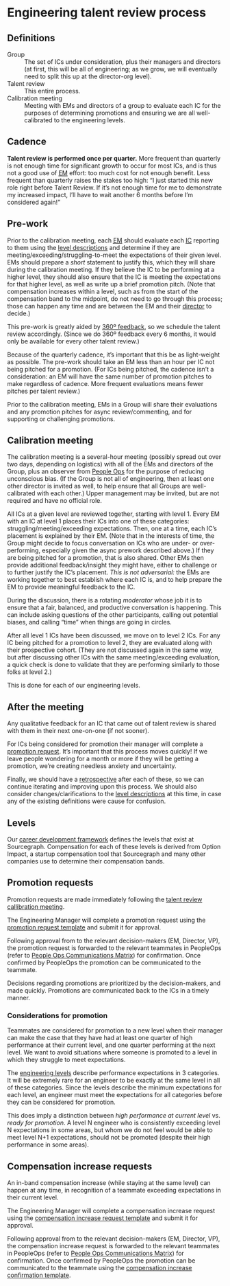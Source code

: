 # Engineering talent review process

## Definitions

<dl>
  <dt>Group</dt>
  <dd>The set of ICs under consideration, plus their managers and directors (at first, this will be all of engineering; as we grow, we will eventually need to split this up at the director-org level).</dd>

  <dt>Talent review</dt>
  <dd>This entire process.</dd>

  <dt>Calibration meeting</dt>
  <dd>Meeting with EMs and directors of a group to evaluate each IC for the purposes of determining promotions and ensuring we are all well-calibrated to the engineering levels.</dd>
</dl>

## Cadence

**Talent review is performed once per quarter.** More frequent than quarterly is not enough time for significant growth to occur for most ICs, and is thus not a good use of <a href="../roles#engineering-manager"><abbr title="Engineering Manager">EM</abbr></a> effort: too much cost for not enough benefit.
Less frequent than quarterly raises the stakes too high: “I just started this new role right before Talent Review. If it’s not enough time for me to demonstrate my increased impact, I’ll have to wait another 6 months before I’m considered again!”

## Pre-work

Prior to the calibration meeting, each <a href="../roles#engineering-manager"><abbr title="Engineering Manager">EM</abbr></a> should evaluate each <a href="../roles#software-engineer"><abbr title="Individual Contributor">IC</abbr></a> reporting to them using the [level descriptions](framework.md#levels) and determine if they are meeting/exceeding/struggling-to-meet the expectations of their given level. EMs should prepare a _short_ statement to justify this, which they will share during the calibration meeting. If they believe the IC to be performing at a higher level, they should also ensure that the IC is meeting the expectations for that higher level, as well as write up a brief promotion pitch. (Note that compensation increases within a level, such as from the start of the compensation band to the midpoint, do not need to go through this process; those can happen any time and are between the EM and their <a href="../roles#director-of-engineering">director</a> to decide.)

This pre-work is greatly aided by [360º feedback](../../people-ops/review-cycles/index.md), so we schedule the talent review accordingly. (Since we do 360º feedback every 6 months, it would only be available for every other talent review.)

Because of the quarterly cadence, it’s important that this be as light-weight as possible. The pre-work should take an EM less than an hour per IC not being pitched for a promotion. (For ICs being pitched, the cadence isn’t a consideration: an EM will have the same number of promotion pitches to make regardless of cadence. More frequent evaluations means fewer pitches per talent review.)

Prior to the calibration meeting, EMs in a Group will share their evaluations and any promotion pitches for async review/commenting, and for supporting or challenging promotions.

## Calibration meeting

The calibration meeting is a several-hour meeting (possibly spread out over two days, depending on logistics) with all of the EMs and directors of the Group, plus an observer from [People Ops](../../people-ops/index.md) for the purpose of reducing unconscious bias. (If the Group is not all of engineering, then at least one other director is invited as well, to help ensure that all Groups are well-calibrated with each other.) Upper management may be invited, but are not required and have no official role.

All ICs at a given level are reviewed together, starting with level 1. Every EM with an IC at level 1 places their ICs into one of these categories: struggling/meeting/exceeding expectations. Then, one at a time, each IC’s placement is explained by their EM. (Note that in the interests of time, the Group might decide to focus conversation on ICs who are under- or over-performing, especially given the async prework described above.) If they are being pitched for a promotion, that is also shared. Other EMs then provide additional feedback/insight they might have, either to challenge or to further justify the IC’s placement. _This is not adversarial:_ the EMs are working together to best establish where each IC is, and to help prepare the EM to provide meaningful feedback to the IC.

During the discussion, there is a rotating _moderator_ whose job it is to ensure that a fair, balanced, and productive conversation is happening. This can include asking questions of the other participants, calling out potential biases, and calling “time” when things are going in circles.

After all level 1 ICs have been discussed, we move on to level 2 ICs. For any IC being pitched for a promotion to level 2, they are evaluated along with their prospective cohort. (They are not discussed again in the same way, but after discussing other ICs with the same meeting/exceeding evaluation, a quick check is done to validate that they are performing similarly to those folks at level 2.)

This is done for each of our engineering levels.

## After the meeting

Any qualitative feedback for an IC that came out of talent review is shared with them in their next one-on-one (if not sooner).

For ICs being considered for promotion their manager will complete a [promotion request](#promotion-requests).
It’s important that this process moves quickly! If we leave people wondering for a month or more if they will be getting a promotion, we’re creating needless anxiety and uncertainty.

Finally, we should have a [retrospective](../../retrospectives/index.md) after each of these, so we can continue iterating and improving upon this process. We should also consider changes/clarifications to the [level descriptions](framework.md#levels) at this time, in case any of the existing definitions were cause for confusion.

## Levels

Our [career development framework](framework.md) defines the levels that exist at Sourcegraph. Compensation for each of these levels is derived from Option Impact, a startup compensation tool that Sourcegraph and many other companies use to determine their compensation bands.

## Promotion requests

Promotion requests are made immediately following the [talent review callibration meeting](#calibration-meeting).

The Engineering Manager will complete a promotion request using the [promotion request template](https://docs.google.com/document/d/1DHyPtIooi0J2426iemzzTqLle9UBasrqLZPGET1O7Sc/edit) and submit it for approval.

Following approval from to the relevant decision-makers (EM, Director, VP), the promotion request is forwarded to the relevant teammates in PeopleOps (refer to [People Ops Communications Matrix](https://docs.google.com/spreadsheets/d/1JItBWbfKV9lr-LAmE19I0JMvu3Cvh0AdrEHDv-r1E2w/edit#gid=0)) for confirmation. Once confirmed by PeopleOps the promotion can be communicated to the teammate.

Decisions regarding promotions are prioritized by the decision-makers, and made quickly. Promotions are communicated back to the ICs in a timely manner.

### Considerations for promotion

Teammates are considered for promotion to a new level when their manager can make the case that they have had at least one quarter of high performance at their current level, and one quarter performing at the next level. We want to avoid situations where someone is promoted to a level in which they struggle to meet expectations.

The [engineering levels](career-development/framework.md#) describe performance expectations in 3 categories. It will be extremely rare for an engineer to be exactly at the same level in all of these categories. Since the levels describe the minimum expectations for each level, an engineer must meet the expectations for all categories before they can be considered for promotion.

This does imply a distinction between _high performance at current level_ vs. _ready for promotion_. A level N engineer who is consistently exceeding level N expectations in some areas, but whom we do not feel would be able to meet level N+1 expectations, should not be promoted (despite their high performance in some areas).

## Compensation increase requests

An in-band compensation increase (while staying at the same level) can happen at any time, in recognition of a teammate exceeding expectations in their current level. 

The Engineering Manager will complete a compensation increase request using the [compensation increase request template](https://docs.google.com/document/d/1nWFcPjCNALww3kwzl_1l6Gjhrpsl1QGZCHb0hTEkQxk/edit) and submit it for approval.

Following approval from to the relevant decision-makers (EM, Director, VP), the compensation increase request is forwarded to the relevant teammates in PeopleOps (refer to [People Ops Communications Matrix](https://docs.google.com/spreadsheets/d/1JItBWbfKV9lr-LAmE19I0JMvu3Cvh0AdrEHDv-r1E2w/edit#gid=0)) for confirmation. Once confirmed by PeopleOps the promotion can be communicated to the teammate using the [compensation increase confirmation template](https://docs.google.com/document/d/1X76t_ZTbmlqp4i9rJHXesYSECxZn5f_MZcUNtpj5aGU/edit).
